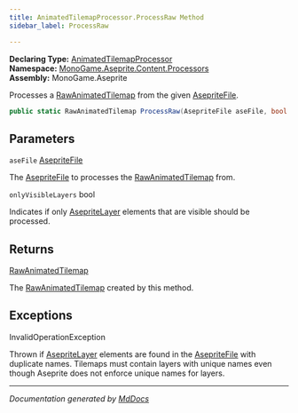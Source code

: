 ```yaml
---
title: AnimatedTilemapProcessor.ProcessRaw Method
sidebar_label: ProcessRaw

---
```


**Declaring Type:** [AnimatedTilemapProcessor](../)  
**Namespace:** [MonoGame.Aseprite.Content.Processors](../../)  
**Assembly:** MonoGame.Aseprite

Processes a [RawAnimatedTilemap](../../../../RawTypes/RawAnimatedTilemap/) from the given [AsepriteFile](../../../../AsepriteFile/).

```csharp
public static RawAnimatedTilemap ProcessRaw(AsepriteFile aseFile, bool onlyVisibleLayers = true);
```

## Parameters

`aseFile`  [AsepriteFile](../../../../AsepriteFile/)

The [AsepriteFile](../../../../AsepriteFile/) to processes the [RawAnimatedTilemap](../../../../RawTypes/RawAnimatedTilemap/) from.

`onlyVisibleLayers`  bool

Indicates if only [AsepriteLayer](../../../../AsepriteTypes/AsepriteLayer/) elements that are visible should be processed.

## Returns

[RawAnimatedTilemap](../../../../RawTypes/RawAnimatedTilemap/)

The [RawAnimatedTilemap](../../../../RawTypes/RawAnimatedTilemap/) created by this method.

## Exceptions

InvalidOperationException

Thrown if [AsepriteLayer](../../../../AsepriteTypes/AsepriteLayer/) elements are found in the [AsepriteFile](../../../../AsepriteFile/) with duplicate names. Tilemaps must contain layers with unique names even though Aseprite does not enforce unique names for layers.

___

*Documentation generated by [MdDocs](https://github.com/ap0llo/mddocs)*
